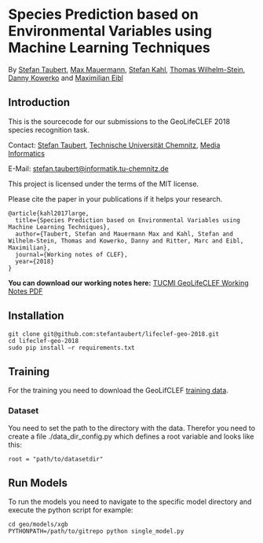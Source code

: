 # Species Prediction based on Environmental Variables using Machine Learning Techniques
By [Stefan Taubert](https://stefantaubert.com/), [Max Mauermann](https://www.tu-chemnitz.de/informatik/HomePages/Medieninformatik/team.php.en), [Stefan Kahl](http://medien.informatik.tu-chemnitz.de/skahl/about/), [Thomas Wilhelm-Stein](https://www.tu-chemnitz.de/informatik/HomePages/Medieninformatik/team.php.en), [Danny Kowerko](https://www.tu-chemnitz.de/informatik/mc/staff.php.en) and [Maximilian Eibl](https://www.tu-chemnitz.de/informatik/HomePages/Medieninformatik/team.php.en)


## Introduction
This is the sourcecode for our submissions to the GeoLifeCLEF 2018 species recognition task.

Contact:  [Stefan Taubert](https://stefantaubert.com/), [Technische Universität Chemnitz](https://www.tu-chemnitz.de/index.html.en), [Media Informatics](https://www.tu-chemnitz.de/informatik/Medieninformatik/index.php.en)

E-Mail: stefan.taubert@informatik.tu-chemnitz.de

This project is licensed under the terms of the MIT license.

Please cite the paper in your publications if it helps your research.

```
@article{kahl2017large,
  title={Species Prediction based on Environmental Variables using Machine Learning Techniques},
  author={Taubert, Stefan and Mauermann Max and Kahl, Stefan and Wilhelm-Stein, Thomas and Kowerko, Danny and Ritter, Marc and Eibl, Maximilian},
  journal={Working notes of CLEF},
  year={2018}
}
```
<b>You can download our working notes here:</b> [TUCMI GeoLifeCLEF Working Notes PDF](todo)

## Installation

```
git clone git@github.com:stefantaubert/lifeclef-geo-2018.git
cd lifeclef-geo-2018
sudo pip install –r requirements.txt
```

## Training
For the training you need to download the GeoLifCLEF [training data](http://otmedia.lirmm.fr/LifeCLEF/GeoLifeCLEF2018/).

### Dataset
You need to set the path to the directory with the data. 
Therefor you need to create a file ./data_dir_config.py which defines a root variable and looks like this:

```
root = "path/to/datasetdir"
```

## Run Models
To run the models you need to navigate to the specific model directory and execute the python script for example:

```
cd geo/models/xgb
PYTHONPATH=/path/to/gitrepo python single_model.py
```
